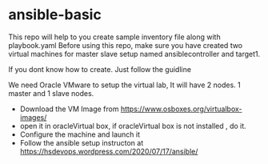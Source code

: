 # ansible-basic
This repo will help to you create sample inventory file along with playbook.yaml
Before using this repo, make sure you have created two virtual machines for master slave setup
named ansiblecontroller and target1.

If you dont know how to create. Just follow the guidline 

We need Oracle VMware to setup the virtual lab, It will have 2 nodes. 1 master and 1 slave nodes.

 - Download the VM Image from https://www.osboxes.org/virtualbox-images/
 - open it in oracleVirtual box, if oracleVirtual box is not installed , do it.
 - Configure the machine and launch it
 - Follow the ansible setup instructon at https://hsdevops.wordpress.com/2020/07/17/ansible/
